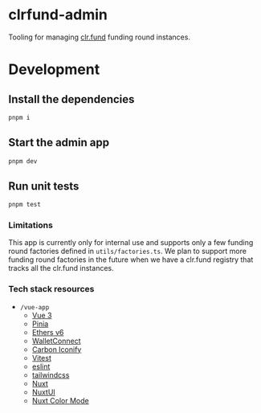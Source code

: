 # clrfund-admin

Tooling for managing [clr.fund](https://github.com/clrfund/monorepo) funding round instances. 

# Development

## Install the dependencies

```sh
pnpm i
```

## Start the admin app

```sh
pnpm dev
```


## Run unit tests

```sh
pnpm test
```

### Limitations

This app is currently only for internal use and supports only a few funding round factories defined in `utils/factories.ts`. We plan to support more funding round factories in the future when we have a clr.fund registry that tracks all the clr.fund instances.

### Tech stack resources

- `/vue-app`
  - [Vue 3](https://vuejs.org)
  - [Pinia](https://pinia.vuejs.org)
  - [Ethers v6](https://docs.ethers.io/v6/)
  - [WalletConnect](https://walletconnect.com)
  - [Carbon Iconify](https://icon-sets.iconify.design/carbon/)
  - [Vitest](https://vitest.dev)
  - [eslint](https://eslint.org)
  - [tailwindcss](https://tailwindcss.com)
  - [Nuxt](https://nuxt.com)
  - [NuxtUI](https://ui.nuxt.com)
  - [Nuxt Color Mode](https://color-mode.nuxtjs.org)
